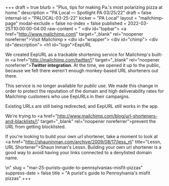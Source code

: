 +++
draft = true
blurb = "Plus, tips for making Pa.'s most polarizing pizza at home."
description = "PA Local — Spotlight PA 03/25/22"
draft = false
internal-id = "PALOCAL-03-25-22"
kicker = "PA Local"
layout = "mailchimp-page"
modal-exclude = false
no-index = false
published = 2022-03-25T10:00:00-04:00
raw-content = " <div id=\"topbar\"> <a href=\"http://www.mailchimp.com\" target=\"_blank\" rel=\"noopener noreferrer\">Visit Mailchimp »</a> </div> <div id=\"wrapper\"> <div id=\"chimp\"></div> <div id=\"description\"> <h1 id=\"logo\">EepURL</h1> <p>We created EepURL as a trackable shortening service for Mailchimp&#39;s built-in <a href=\"http://mailchimp.com/twitter/\" target=\"_blank\" rel=\"noopener noreferrer\"><b>Twitter integration</b></a>. At the time, we opened it up to the public, because we felt there weren&#39;t enough monkey-based URL shorteners out there.</p> <p>This service is no longer available for <em>public</em> use. We made this change in order to protect the reputation of the domain and high deliverability rates for Mailchimp customers who use EepURLs in their campaigns.</p> <p>Existing URLs are still being redirected, and EepURL still works in the app.</p> <p>We&#39;re trying to <a href=\"http://www.mailchimp.com/blog/url-shorteners-and-blacklists/\" target=\"_blank\" rel=\"noopener noreferrer\">prevent the URL from getting blocklisted.</a></p> <p>If you&#39;re looking to build your own url shortener, take a moment to look at <a href=\"http://shauninman.com/archive/2009/08/17/less_n\" title=\"Lessn, URL Shortener\">Shaun Inman&#39;s Lessn</a>. Building your own url shortener is a good way to avoid having your links connected to a denylisted domain name.</p> </div> </div>  \n"
slug = "mar-25-purists-guide-to-pennsylvanias-misfit-pizzas"
suppress-date = false
title = "A purist's guide to Pennsylvania's misfit pizzas"
+++


